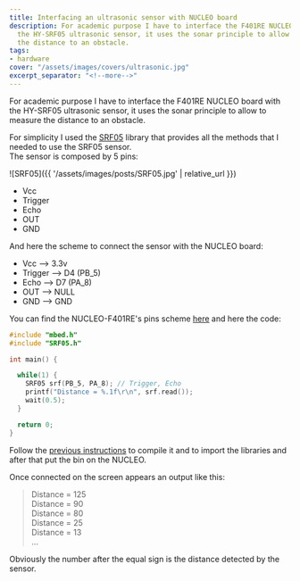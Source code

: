 ```yaml
---
title: Interfacing an ultrasonic sensor with NUCLEO board
description: For academic purpose I have to interface the F401RE NUCLEO board with
  the HY-SRF05 ultrasonic sensor, it uses the sonar principle to allow to measure
  the distance to an obstacle.
tags:
- hardware
cover: "/assets/images/covers/ultrasonic.jpg"
excerpt_separator: "<!--more-->"
---
```



For academic purpose I have to interface the F401RE NUCLEO board with the HY-SRF05 ultrasonic sensor, it uses the sonar principle to allow to measure the distance to an obstacle.

<!--more-->

For simplicity I used the [SRF05](https://developer.mbed.org/users/simon/code/SRF05/) library that provides all the methods that I needed to use the SRF05 sensor.   
The sensor is composed by 5 pins:   

![SRF05]({{ '/assets/images/posts/SRF05.jpg' | relative_url }})

* Vcc
* Trigger
* Echo
* OUT
* GND

And here the scheme to connect the sensor with the NUCLEO board:

* Vcc --> 3.3v
* Trigger --> D4 (PB_5)
* Echo --> D7 (PA_8)
* OUT --> NULL
* GND --> GND

You can find the NUCLEO-F401RE's pins scheme [here](https://developer.mbed.org/platforms/ST-Nucleo-F401RE/) and here the code:

```cpp
#include "mbed.h"
#include "SRF05.h"

int main() {

  while(1) {
    SRF05 srf(PB_5, PA_8); // Trigger, Echo
    printf("Distance = %.1f\r\n", srf.read());
    wait(0.5);
  }

  return 0;
}
```

Follow the [previous instructions](https://domenicoluciani.com/2016/04/09/hello-world-nucleo.html) to compile it and to import the libraries and after that put the bin on the NUCLEO.

Once connected on the screen appears an output like this:

> Distance = 125   
> Distance = 90   
> Distance = 80   
> Distance = 25   
> Distance = 13   
> ...

Obviously the number after the equal sign is the distance detected by the sensor.
